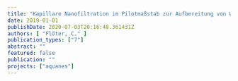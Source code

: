 ```yaml
---
title: "Kapillare Nanofiltration im Pilotmaßstab zur Aufbereitung von Wasser unterschiedlicher Qualita¨ten – Untersuchungen hinsichtlich Ru¨ckhalt, Reinigungsstrategien, Energieverbrauch und Reinigungskosten"
date: 2019-01-01
publishDate: 2020-07-03T20:16:48.361431Z
authors: [ "Flöter, C." ]
publication_types: ["7"]
abstract: ""
featured: false
publication: ""
projects: ["aquanes"]
---
```


